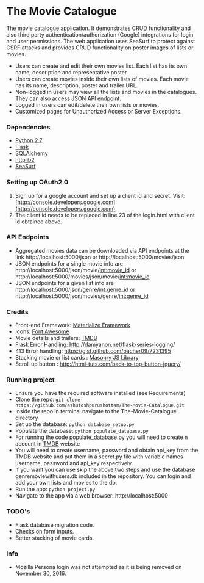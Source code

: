 # The Movie Catalogue #

The movie catalogue application. It demonstrates CRUD functionality and also third party 
authentication/authorization (Google) integrations for login and user permissions.
The web application uses SeaSurf to protect against CSRF attacks and provides CRUD functionality
on poster images of lists or movies. 

- Users can create and edit their own movies list. Each list has its own name, 
description and representative poster.
- Users can create movies inside their own lists of movies. Each movie has its name,
description, poster and trailer URL. 
- Non-logged in users may view all the lists and movies in the catalogues. They can also 
access JSON API endpoint.
- Logged in users can edit/delete their own lists or movies.
- Customized pages for Unauthorized Access or Server Exceptions. 

### Dependencies ###
- [Python 2.7][1]
- [Flask][2]
- [SQLAlchemy][3]
- [httplib2][4]
- [SeaSurf][5]

### Setting up OAuth2.0 ###
1. Sign up for a google account and set up a client id and secret. Visit: [http://console.developers.google.com](http://console.developers.google.com)
2. The client id needs to be replaced in line 23 of the login.html with client id obtained above.

### API Endpoints ###
- Aggregated movies data can be downloaded via API endpoints at the link http://localhost:5000/json or
http://localhost:5000/movies/json
- JSON endpoints for a single movie info are http://localhost:5000/json/movie/<int:movie_id> or
http://localhost:5000/movies/json/movie/<int:movie_id>
- JSON endpoints for a given list info are http://localhost:5000/json/genre/<int:genre_id> 
or http://localhost:5000/json/movies/genre/<int:genre_id>


### Credits ###
- Front-end Framework: [Materialize Framework][6]
- Icons: [Font Awesome][7]
- Movie details and trailers: [TMDB][8]
- Flask Error Handling: http://damyanon.net/flask-series-logging/
- 413 Error handling: https://gist.github.com/bacher09/7231395
- Stacking movie or list cards : [Masonry JS Library][9]
- Scroll up button : http://html-tuts.com/back-to-top-button-jquery/

### Running project ###
- Ensure you have the required software installed (see Requirements)
- Clone the repo: `git clone https://github.com/ashutoshpurushottam/The-Movie-Catalogue.git`
- Inside the repo in terminal navigate to the The-Movie-Catalogue directory
- Set up the database: `python database_setup.py`
- Populate the database: `python populate_database.py` 
- For running the code populate_database.py you will need to create n account in [TMDB][8] website
- You will need to create username, password and obtain api_key from the TMDB website and 
put them in a secret.py file with variable names username, password and api_key respectively. 
- If you want you can use skip the above two steps and use the database genremoviewithusers.db 
included in the repository. You can login and add your own lists and movies to the db. 
- Run the app: `python project.py`
- Navigate to the app via a web browser: http://localhost:5000

### TODO's ###
- Flask database migration code.
- Checks on form inputs. 
- Better stacking of movie cards.

### Info ###
- Mozilla Persona login was not attempted as it is being removed on November 30, 2016.

[1]: https://www.python.org/downloads/
[2]: http://flask.pocoo.org
[3]: http://www.sqlalchemy.org
[4]: https://github.com/jcgregorio/httplib2
[5]: https://flask-seasurf.readthedocs.org/en/latest/
[6]: http://materializecss.com/
[7]: http://fontawesome.io/
[8]: https://www.themoviedb.org/
[9]: http://masonry.desandro.com/
